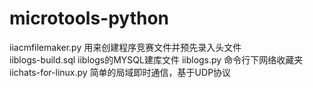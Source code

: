 microtools-python
=================
iiacmfilemaker.py 用来创建程序竞赛文件并预先录入头文件<br>
iiblogs-build.sql iiblogs的MYSQL建库文件
iiblogs.py  命令行下网络收藏夹<br>
iichats-for-linux.py  简单的局域即时通信，基于UDP协议<br>

